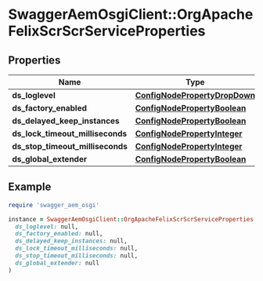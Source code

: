 # SwaggerAemOsgiClient::OrgApacheFelixScrScrServiceProperties

## Properties

| Name | Type | Description | Notes |
| ---- | ---- | ----------- | ----- |
| **ds_loglevel** | [**ConfigNodePropertyDropDown**](ConfigNodePropertyDropDown.md) |  | [optional] |
| **ds_factory_enabled** | [**ConfigNodePropertyBoolean**](ConfigNodePropertyBoolean.md) |  | [optional] |
| **ds_delayed_keep_instances** | [**ConfigNodePropertyBoolean**](ConfigNodePropertyBoolean.md) |  | [optional] |
| **ds_lock_timeout_milliseconds** | [**ConfigNodePropertyInteger**](ConfigNodePropertyInteger.md) |  | [optional] |
| **ds_stop_timeout_milliseconds** | [**ConfigNodePropertyInteger**](ConfigNodePropertyInteger.md) |  | [optional] |
| **ds_global_extender** | [**ConfigNodePropertyBoolean**](ConfigNodePropertyBoolean.md) |  | [optional] |

## Example

```ruby
require 'swagger_aem_osgi'

instance = SwaggerAemOsgiClient::OrgApacheFelixScrScrServiceProperties.new(
  ds_loglevel: null,
  ds_factory_enabled: null,
  ds_delayed_keep_instances: null,
  ds_lock_timeout_milliseconds: null,
  ds_stop_timeout_milliseconds: null,
  ds_global_extender: null
)
```

